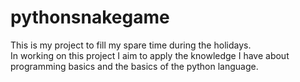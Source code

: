 # pythonsnakegame
This is my project to fill my spare time during the holidays.  
In working on this project I aim to apply the knowledge I have about programming basics and the basics of the python language. 
